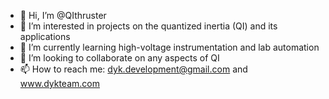 - 👋 Hi, I’m @QIthruster
- 👀 I’m interested in projects on the quantized inertia (QI) and its applications
- 🌱 I’m currently learning high-voltage instrumentation and lab automation
- 💞️ I’m looking to collaborate on any aspects of QI
- 📫 How to reach me: dyk.development@gmail.com and www.dykteam.com

<!---
QIthruster/QIthruster is a ✨ special ✨ repository because its `README.md` (this file) appears on your GitHub profile.
You can click the Preview link to take a look at your changes.
--->
